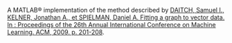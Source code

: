 A MATLAB® implementation of the method described by [DAITCH, Samuel I.,
KELNER, Jonathan A., et SPIELMAN, Daniel A. Fitting a graph to vector data. In
: Proceedings of the 26th Annual International Conference on Machine Learning.
ACM, 2009. p. 201-208](fitting_graph_to_vector.pdf).

